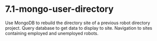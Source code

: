 # 7.1-mongo-user-directory

Use MongoDB to rebuild the directory site of a previous robot directory project. Query database to get data to display to site. Navigation to sites containing employed and unemployed robots.
